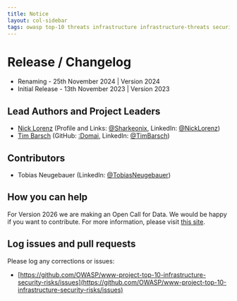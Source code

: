 ```yaml
---
title: Notice
layout: col-sidebar
tags: owasp top-10 threats infrastructure infrastructure-threats security risks infrastructure-security-risks notice
---
```


# Release / Changelog

- Renaming - 25th November 2024 | Version 2024
- Initial Release - 13th November 2023 | Version 2023

## Lead Authors and Project Leaders

- [Nick Lorenz](mailto:nick.lorenz@owasp.org) (Profile and Links: [@Sharkeonix](http://sharkeonix.com), LinkedIn: [@NickLorenz](https://www.linkedin.com/in/nicklorenz))
- [Tim Barsch](mailto:tim.barsch@owasp.org) (GitHub: [:Domai](https://github.com/domai-tb), LinkedIn: [@TimBarsch](https://www.linkedin.com/in/domai-tb))

## Contributors

- Tobias Neugebauer (LinkedIn: [@TobiasNeugebauer](https://www.linkedin.com/in/tobiasneugebauer))

## How you can help

For Version 2026 we are making an Open Call for Data. We would be happy if you want to contribute.
For more information, please visit [this site](./ISR_2024-Open_Call_for_Data).

## Log issues and pull requests

Please log any corrections or issues:

- [https://github.com/OWASP/www-project-top-10-infrastructure-security-risks/issues](https://github.com/OWASP/www-project-top-10-infrastructure-security-risks/issues)
